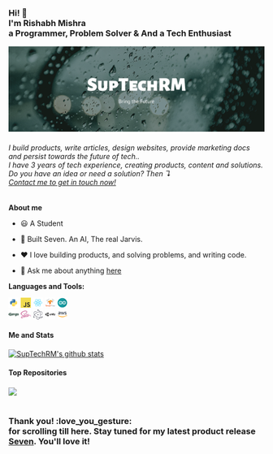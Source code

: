   <!-- Hi there! Feel free to make this your own but don't use my data. Attributions are welcomed --> 
<h3>Hi! 👋<br>I'm Rishabh Mishra<br>a Programmer, Problem Solver & And a Tech Enthusiast</h3>
  <img src="https://github.com/SupTechRM/SupTechRM/blob/main/Sunrise%20Horizon.png">

<h6>I build products</a>, write articles</a>, design websites</a>, provide marketing docs</a> and persist towards the future of tech.</a>.<br>I have 3 years of tech experience, creating products, content and solutions.<br>Do you have an idea or need a solution? Then ↴<br><a href="mailto:bestatcricketinaparna@gmail.com">Contact me to get in touch now!</a></h6>



**About me**

- :smiley:	A Student

- :robot:	 Built Seven. An AI, The real Jarvis. 

- ❤️ I love building products, and solving problems, and writing code.  

- 💬 Ask me about anything [here](https://github.com/SupTechRM/SupTechRM/issues)

**Languages and Tools:**  

<code><img height="20" src="https://raw.githubusercontent.com/github/explore/80688e429a7d4ef2fca1e82350fe8e3517d3494d/topics/python/python.png"></code>
<code><img height="20" src="https://raw.githubusercontent.com/github/explore/80688e429a7d4ef2fca1e82350fe8e3517d3494d/topics/javascript/javascript.png"></code>
<code><img height="20" src="https://raw.githubusercontent.com/github/explore/80688e429a7d4ef2fca1e82350fe8e3517d3494d/topics/react/react.png"></code>
<code><img height="20" src="https://raw.githubusercontent.com/github/explore/80688e429a7d4ef2fca1e82350fe8e3517d3494d/topics/tensorflow/tensorflow.png"></code>
<code><img height="20" src="https://raw.githubusercontent.com/github/explore/80688e429a7d4ef2fca1e82350fe8e3517d3494d/topics/arduino/arduino.png"></code>    
<code><img height="20" src="https://raw.githubusercontent.com/github/explore/7456fdff59816d37ef383a6c8f32a26ff7332db2/topics/django/django.png"></code> 
<code><img height="20" src="https://raw.githubusercontent.com/github/explore/80688e429a7d4ef2fca1e82350fe8e3517d3494d/topics/sass/sass.png"></code> 
<code><img height="20" src="https://raw.githubusercontent.com/github/explore/80688e429a7d4ef2fca1e82350fe8e3517d3494d/topics/electron/electron.png"></code> 
<code><img height="20" src="https://raw.githubusercontent.com/github/explore/80688e429a7d4ef2fca1e82350fe8e3517d3494d/topics/unity/unity.png"></code> 
<code><img height="20" src="https://raw.githubusercontent.com/github/explore/fbceb94436312b6dacde68d122a5b9c7d11f9524/topics/aws/aws.png"></code> 

#### Me and Stats

<a href="https://github.com/anuraghazra/github-readme-stats"><img align="center" src="https://github-readme-stats.vercel.app/api?username=SupTechRM&show_icons=true&include_all_commits=true&theme=radical&hide_border=true" alt="SupTechRM's github stats" /></a>

#### Top Repositories


<a href="https://github.com/anuraghazra/github-readme-stats">
  <img align="center" src="https://github-readme-stats.vercel.app/api/pin/?username=SupTechRM&repo=Seven&theme=radical&hide_border=true" />
</a>
<br />
<br />

<!--
<a href="https://dev.to/waylonwalker"><img height="30" src="https://raw.githubusercontent.com/WaylonWalker/WaylonWalker/main/icon/dev.png"></a>&nbsp;&nbsp;
<a href="https://twitter.com/_waylonwalker"><img height="30" src="https://github.com/WaylonWalker/WaylonWalker/blob/main/icon/twitter.png?raw=true"></a>&nbsp;&nbsp;
<a href="https://instagram.com/_waylonwalker"><img height="30" src="https://github.com/WaylonWalker/WaylonWalker/blob/main/icon/instagram.jpg?raw=true"></a>&nbsp;&nbsp;
<a href="https://www.buymeacoffee.com/bBdtMQO"><img height="30" src="https://github.com/WaylonWalker/WaylonWalker/blob/main/icon/by-me-a-coffee.png?raw=true"></a>
<a href="https://www.linkedin.com/in/waylonwalker/"><img height="30" src="https://github.com/WaylonWalker/WaylonWalker/blob/main/icon/linkedin.png?raw=true"></a>
-->

<h3>Thank you! :love_you_gesture:<br>for scrolling till here. Stay tuned for my latest product release <a href="https://github.com/SupTechRM/Seven">Seven</a>. You'll love it! </h3>

